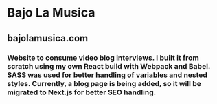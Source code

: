 # Bajo La Musica

## bajolamusica.com

### Website to consume video blog interviews. I built it from scratch using my own React build with Webpack and Babel. SASS was used for better handling of variables and nested styles. Currently, a blog page is being added, so it will be migrated to Next.js for better SEO handling.
